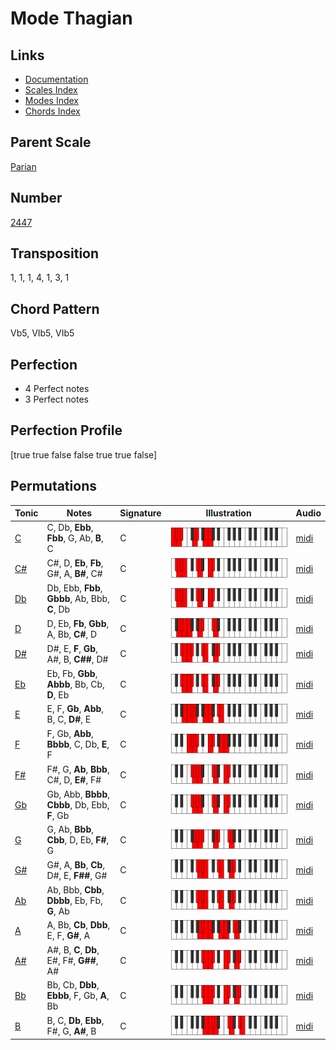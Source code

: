 # Mode Thagian

## Links

- [Documentation](README.md)
- [Scales Index](Scales.md)
- [Modes Index](Modes.md)
- [Chords Index](Chords.md)

## Parent Scale

[Parian](ScaleParian.md)

## Number

[2447](https://ianring.com/musictheory/scales/2447)

## Transposition

1, 1, 1, 4, 1, 3, 1

## Chord Pattern

Vb5, VIb5, VIb5

## Perfection

- 4 Perfect notes
- 3 Perfect notes

## Perfection Profile

[true true false false true true false]

## Permutations

| Tonic | Notes | Signature | Illustration | Audio |
|-------|-------|-----------|--------------|-------|
| [C](ModeCNaturalThagian.md) | C, Db, **Ebb**, **Fbb**, G, Ab, **B**, C | C | ![CNaturalThagian](ModeCNaturalThagian.png) | [midi](https://github.com/edipermadi/music/blob/main/docs/ModeCNaturalThagian.mid?raw=true) |
| [C#](ModeCSharpThagian.md) | C#, D, **Eb**, **Fb**, G#, A, **B#**, C# | C | ![CSharpThagian](ModeCSharpThagian.png) | [midi](https://github.com/edipermadi/music/blob/main/docs/ModeCSharpThagian.mid?raw=true) |
| [Db](ModeDFlatThagian.md) | Db, Ebb, **Fbb**, **Gbbb**, Ab, Bbb, **C**, Db | C | ![DFlatThagian](ModeDFlatThagian.png) | [midi](https://github.com/edipermadi/music/blob/main/docs/ModeDFlatThagian.mid?raw=true) |
| [D](ModeDNaturalThagian.md) | D, Eb, **Fb**, **Gbb**, A, Bb, **C#**, D | C | ![DNaturalThagian](ModeDNaturalThagian.png) | [midi](https://github.com/edipermadi/music/blob/main/docs/ModeDNaturalThagian.mid?raw=true) |
| [D#](ModeDSharpThagian.md) | D#, E, **F**, **Gb**, A#, B, **C##**, D# | C | ![DSharpThagian](ModeDSharpThagian.png) | [midi](https://github.com/edipermadi/music/blob/main/docs/ModeDSharpThagian.mid?raw=true) |
| [Eb](ModeEFlatThagian.md) | Eb, Fb, **Gbb**, **Abbb**, Bb, Cb, **D**, Eb | C | ![EFlatThagian](ModeEFlatThagian.png) | [midi](https://github.com/edipermadi/music/blob/main/docs/ModeEFlatThagian.mid?raw=true) |
| [E](ModeENaturalThagian.md) | E, F, **Gb**, **Abb**, B, C, **D#**, E | C | ![ENaturalThagian](ModeENaturalThagian.png) | [midi](https://github.com/edipermadi/music/blob/main/docs/ModeENaturalThagian.mid?raw=true) |
| [F](ModeFNaturalThagian.md) | F, Gb, **Abb**, **Bbbb**, C, Db, **E**, F | C | ![FNaturalThagian](ModeFNaturalThagian.png) | [midi](https://github.com/edipermadi/music/blob/main/docs/ModeFNaturalThagian.mid?raw=true) |
| [F#](ModeFSharpThagian.md) | F#, G, **Ab**, **Bbb**, C#, D, **E#**, F# | C | ![FSharpThagian](ModeFSharpThagian.png) | [midi](https://github.com/edipermadi/music/blob/main/docs/ModeFSharpThagian.mid?raw=true) |
| [Gb](ModeGFlatThagian.md) | Gb, Abb, **Bbbb**, **Cbbb**, Db, Ebb, **F**, Gb | C | ![GFlatThagian](ModeGFlatThagian.png) | [midi](https://github.com/edipermadi/music/blob/main/docs/ModeGFlatThagian.mid?raw=true) |
| [G](ModeGNaturalThagian.md) | G, Ab, **Bbb**, **Cbb**, D, Eb, **F#**, G | C | ![GNaturalThagian](ModeGNaturalThagian.png) | [midi](https://github.com/edipermadi/music/blob/main/docs/ModeGNaturalThagian.mid?raw=true) |
| [G#](ModeGSharpThagian.md) | G#, A, **Bb**, **Cb**, D#, E, **F##**, G# | C | ![GSharpThagian](ModeGSharpThagian.png) | [midi](https://github.com/edipermadi/music/blob/main/docs/ModeGSharpThagian.mid?raw=true) |
| [Ab](ModeAFlatThagian.md) | Ab, Bbb, **Cbb**, **Dbbb**, Eb, Fb, **G**, Ab | C | ![AFlatThagian](ModeAFlatThagian.png) | [midi](https://github.com/edipermadi/music/blob/main/docs/ModeAFlatThagian.mid?raw=true) |
| [A](ModeANaturalThagian.md) | A, Bb, **Cb**, **Dbb**, E, F, **G#**, A | C | ![ANaturalThagian](ModeANaturalThagian.png) | [midi](https://github.com/edipermadi/music/blob/main/docs/ModeANaturalThagian.mid?raw=true) |
| [A#](ModeASharpThagian.md) | A#, B, **C**, **Db**, E#, F#, **G##**, A# | C | ![ASharpThagian](ModeASharpThagian.png) | [midi](https://github.com/edipermadi/music/blob/main/docs/ModeASharpThagian.mid?raw=true) |
| [Bb](ModeBFlatThagian.md) | Bb, Cb, **Dbb**, **Ebbb**, F, Gb, **A**, Bb | C | ![BFlatThagian](ModeBFlatThagian.png) | [midi](https://github.com/edipermadi/music/blob/main/docs/ModeBFlatThagian.mid?raw=true) |
| [B](ModeBNaturalThagian.md) | B, C, **Db**, **Ebb**, F#, G, **A#**, B | C | ![BNaturalThagian](ModeBNaturalThagian.png) | [midi](https://github.com/edipermadi/music/blob/main/docs/ModeBNaturalThagian.mid?raw=true) |
